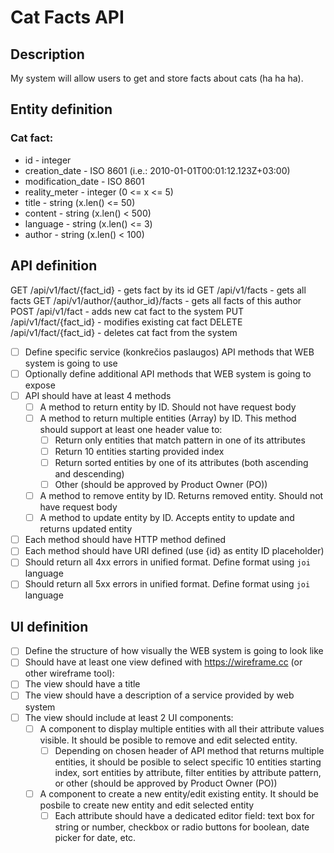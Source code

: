 # Cat Facts API


## Description
My system will allow users to get and store facts about cats (ha ha ha).

## Entity definition

### Cat fact:
- id - integer
- creation_date - ISO 8601 (i.e.: 2010-01-01T00:01:12.123Z+03:00)
- modification_date - ISO 8601
- reality_meter -  integer (0 <= x <= 5)
- title - string (x.len() <= 50)
- content - string (x.len() < 500)
- language - string (x.len() <= 3)
- author - string (x.len() < 100)


## API definition


GET /api/v1/fact/{fact_id} - gets fact by its id
GET /api/v1/facts - gets all facts
GET /api/v1/author/{author_id}/facts - gets all facts of this author
POST /api/v1/fact - adds new cat fact to the system
PUT /api/v1/fact/{fact_id} - modifies existing cat fact
DELETE /api/v1/fact/{fact_id} - deletes cat fact from the system

- [ ] Define specific service (konkrečios paslaugos) API methods that WEB system is going to use
- [ ] Optionally define additional API methods that WEB system is going to expose
- [ ] API should have at least 4 methods
    - [ ] A method to return entity by ID. Should not have request body
    - [ ] A method to return multiple entities (Array) by ID. This method should support at least one header value to:
        - [ ] Return only entities that match pattern in one of its attributes
        - [ ] Return 10 entities starting provided index
        - [ ] Return sorted entities by one of its attributes (both ascending and descending)
        - [ ] Other (should be approved by Product Owner (PO))
    - [ ] A method to remove entity by ID. Returns removed entity. Should not have request body
    - [ ] A method to update entity by ID. Accepts entity to update and returns updated entity
- [ ] Each method should have HTTP method defined
- [ ] Each method should have URI defined (use {id} as entity ID placeholder)
- [ ] Should return all 4xx errors in unified format. Define format using `joi` language
- [ ] Should return all 5xx errors in unified format. Define format using `joi` language

## UI definition
- [ ] Define the structure of how visually the WEB system is going to look like
- [ ] Should have at least one view defined with https://wireframe.cc (or other wireframe tool):
- [ ] The view should have a title
- [ ] The view should have a description of a service provided by web system
- [ ] The view should include at least 2 UI components:
    - [ ] A component to display multiple entities with all their attribute values visible. It should be posible to remove and edit selected entity.
        - [ ] Depending on chosen header of API method that returns multiple entities, it should be posible to select specific 10 entities starting index, sort entities by attribute, filter entities by attribute pattern, or other (should be approved by Product Owner (PO))
    - [ ] A component to create a new entity/edit existing entity. It should be posbile to create new entity and edit selected entity
        - [ ] Each attribute should have a dedicated editor field: text box for string or number, checkbox or radio buttons for boolean, date picker for date, etc.
